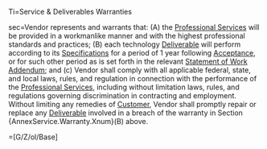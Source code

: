 Ti=Service & Deliverables Warranties

sec=Vendor represents and warrants that: (A) the <a href='#Def.Professional_Service.sec' class='definedterm'>Professional Services</a> will be provided in a workmanlike manner and with the highest professional standards and practices; (B) each technology <a href='#Def.Deliverable.sec' class='definedterm'>Deliverable</a> will perform according to its <a href='#Def.Specification.sec' class='definedterm'>Specifications</a> for a period of 1 year following <a href='#Def.Acceptance.sec' class='definedterm'>Acceptance</a>, or for such other period as is set forth in the relevant <a href='#Def.Statement_of_Work.sec' class='definedterm'>Statement of Work</a> <a href='#Def.Addendum.sec' class='definedterm'>Addendum</a>; and (c) Vendor shall comply with all applicable federal, state, and local laws, rules, and regulation in connection with the performance of the <a href='#Def.Professional_Service.sec' class='definedterm'>Professional Services</a>, including without limitation laws, rules, and regulations governing discrimination in contracting and employment. Without limiting any remedies of <a href='#Def.Customer.sec' class='definedterm'>Customer</a>, Vendor shall promptly repair or replace any <a href='#Def.Deliverable.sec' class='definedterm'>Deliverable</a> involved in a breach of the warranty in Section {AnnexService.Warranty.Xnum}(B) above.

=[G/Z/ol/Base]
